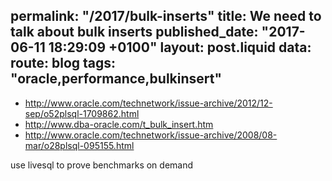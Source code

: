 permalink: "/2017/bulk-inserts"
title: We need to talk about bulk inserts
published_date: "2017-06-11 18:29:09 +0100"
layout: post.liquid
data:
  route: blog
  tags: "oracle,performance,bulkinsert"
---
- http://www.oracle.com/technetwork/issue-archive/2012/12-sep/o52plsql-1709862.html
- http://www.dba-oracle.com/t_bulk_insert.htm
- http://www.oracle.com/technetwork/issue-archive/2008/08-mar/o28plsql-095155.html

use livesql to prove benchmarks on demand
